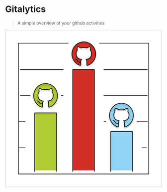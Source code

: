 # Gitalytics

> A simple overview of your github activities

<p align="center">
<img src="./gitalytics.png" alt="Gitalytics">
</p>
